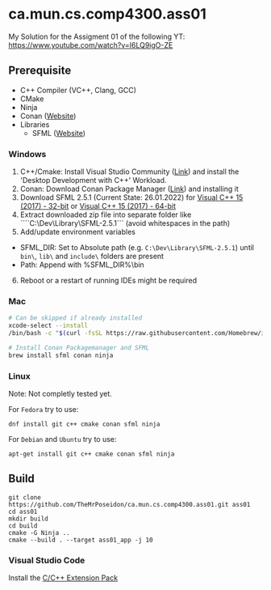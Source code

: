 # ca.mun.cs.comp4300.ass01
My Solution for the Assigment 01 of the following YT: https://www.youtube.com/watch?v=I6LQ9igO-ZE

## Prerequisite
- C++ Compiler (VC++, Clang, GCC)
- CMake
- Ninja
- Conan ([Website](https://conan.io/))
- Libraries
  - SFML ([Website](https://www.sfml-dev.org/))

### Windows
1. C++/Cmake: Install Visual Studio Community ([Link](https://visualstudio.microsoft.com/de/vs/community/)) and install the 'Desktop Development with C++' Workload. 
2. Conan: Download Conan Package Manager ([Link](https://conan.io/downloads.html)) and installing it
3. Download SFML 2.5.1 (Current State: 26.01.2022) for [Visual C++ 15 (2017) - 32-bit](https://www.sfml-dev.org/files/SFML-2.5.1-windows-vc15-32-bit.zip) or [Visual C++ 15 (2017) - 64-bit](https://www.sfml-dev.org/files/SFML-2.5.1-windows-vc15-64-bit.zip)
4. Extract downloaded zip file into separate folder like ````C:\Dev\Library\SFML-2.5.1``` (avoid whitespaces in the path)
5. Add/update environment variables
  - SFML_DIR: Set to Absolute path (e.g. ```C:\Dev\Library\SFML-2.5.1```) until ```bin\```, ```lib\``` and ```include\``` folders are present
  - Path: Append with %SFML_DIR%\bin
6. Reboot or a restart of running IDEs might be required

### Mac

```bash
# Can be skipped if already installed
xcode-select --install
/bin/bash -c "$(curl -fsSL https://raw.githubusercontent.com/Homebrew/install/HEAD/install.sh)"

# Install Conan Packagemanager and SFML
brew install sfml conan ninja
```

### Linux
Note: Not completly tested yet.

For ```Fedora``` try to use:
```
dnf install git c++ cmake conan sfml ninja
```

For ```Debian``` and ```Ubuntu``` try to use:
```
apt-get install git c++ cmake conan sfml ninja
```

## Build
```
git clone https://github.com/TheMrPoseidon/ca.mun.cs.comp4300.ass01.git ass01
cd ass01
mkdir build
cd build
cmake -G Ninja ..
cmake --build . --target ass01_app -j 10
```

### Visual Studio Code
Install the [C/C++ Extension Pack](https://marketplace.visualstudio.com/items?itemName=ms-vscode.cpptools-extension-pack)
